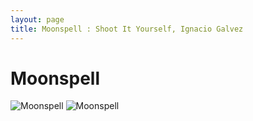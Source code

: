 ```yaml
---
layout: page
title: Moonspell : Shoot It Yourself, Ignacio Galvez
---
```


# Moonspell

![Moonspell](http://assets.farmhouse.co/publishing/1-shoot-it-yourself/images/moonspell-1.jpg)
![Moonspell](http://assets.farmhouse.co/publishing/1-shoot-it-yourself/images/moonspell-2.jpg)
